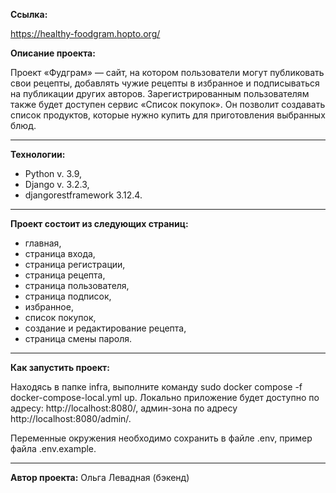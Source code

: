**Ссылка:**

https://healthy-foodgram.hopto.org/


**Описание проекта:**

Проект «Фудграм» — сайт, на котором пользователи могут публиковать свои рецепты, добавлять чужие рецепты в избранное и подписываться на публикации других авторов. Зарегистрированным пользователям также будет доступен сервис «Список покупок». Он позволит создавать список продуктов, которые нужно купить для приготовления выбранных блюд.

---

**Технологии:**

- Python v. 3.9,
- Django v. 3.2.3,
- djangorestframework 3.12.4.

---

**Проект состоит из следующих страниц:**
- главная,
- страница входа,
- страница регистрации,
- страница рецепта,
- страница пользователя,
- страница подписок,
- избранное,
- список покупок,
- создание и редактирование рецепта,
- страница смены пароля.

---

**Как запустить проект:**

Находясь в папке infra, выполните команду sudo docker compose -f docker-compose-local.yml up. Локально приложение будет доступно по адресу: http://localhost:8080/, админ-зона по адресу http://localhost:8080/admin/.

Переменные окружения необходимо сохранить в файле .env, пример файла .env.example.

---

**Автор проекта:** Ольга Левадная (бэкенд)
